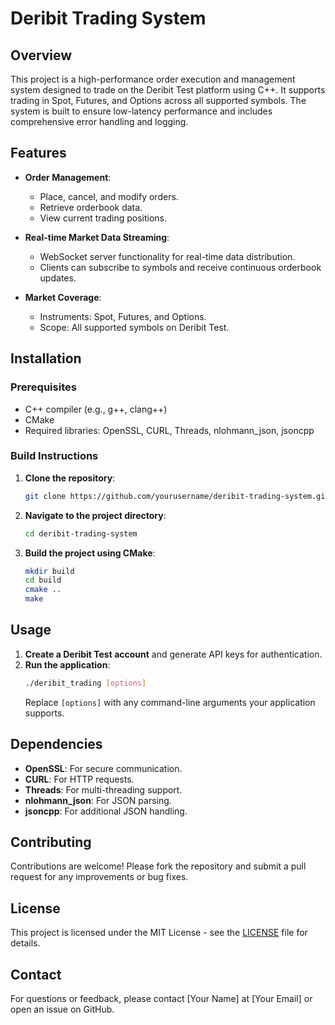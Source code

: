 # Deribit Trading System

## Overview

This project is a high-performance order execution and management system designed to trade on the Deribit Test platform using C++. It supports trading in Spot, Futures, and Options across all supported symbols. The system is built to ensure low-latency performance and includes comprehensive error handling and logging.

## Features

- **Order Management**:
  - Place, cancel, and modify orders.
  - Retrieve orderbook data.
  - View current trading positions.

- **Real-time Market Data Streaming**:
  - WebSocket server functionality for real-time data distribution.
  - Clients can subscribe to symbols and receive continuous orderbook updates.

- **Market Coverage**:
  - Instruments: Spot, Futures, and Options.
  - Scope: All supported symbols on Deribit Test.

## Installation

### Prerequisites

- C++ compiler (e.g., g++, clang++)
- CMake
- Required libraries: OpenSSL, CURL, Threads, nlohmann_json, jsoncpp

### Build Instructions

1. **Clone the repository**:
   ```bash
   git clone https://github.com/yourusername/deribit-trading-system.git
   ```
2. **Navigate to the project directory**:
   ```bash
   cd deribit-trading-system
   ```
3. **Build the project using CMake**:
   ```bash
   mkdir build
   cd build
   cmake ..
   make
   ```

## Usage

1. **Create a Deribit Test account** and generate API keys for authentication.
2. **Run the application**:
   ```bash
   ./deribit_trading [options]
   ```
   Replace `[options]` with any command-line arguments your application supports.

## Dependencies

- **OpenSSL**: For secure communication.
- **CURL**: For HTTP requests.
- **Threads**: For multi-threading support.
- **nlohmann_json**: For JSON parsing.
- **jsoncpp**: For additional JSON handling.

## Contributing

Contributions are welcome! Please fork the repository and submit a pull request for any improvements or bug fixes.

## License

This project is licensed under the MIT License - see the [LICENSE](LICENSE) file for details.

## Contact

For questions or feedback, please contact [Your Name] at [Your Email] or open an issue on GitHub.
